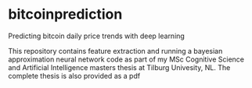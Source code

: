 # bitcoinprediction
Predicting bitcoin daily price trends with deep learning

This repository contains feature extraction and running a bayesian approximation neural network code as part of my MSc Cognitive Science and Artificial Intelligence masters thesis at Tilburg Univesity, NL. The complete thesis is also provided as a pdf
